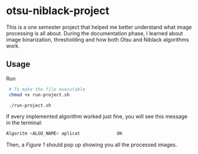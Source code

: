 # otsu-niblack-project

This is a one semester project that helped me better understand what image processing is all about. During the documentation phase, I learned about image binarization, thresholding and
how both Otsu and Niblack algorithms work.

## Usage

Run

```bash
 # To make the file executable
 chmod +x run-project.sh 

 ./run-project.sh
```

If every implemented algorithm worked just fine, you will see this message in the terminal:
```bash
Algoritm <ALGO_NAME> aplicat              OK
```
Then, a *Figure 1* should pop up showing you all the processed images.
